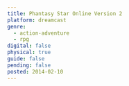 ```yaml
---
title: Phantasy Star Online Version 2
platform: dreamcast
genre:
  - action-adventure
  - rpg
digital: false
physical: true
guide: false
pending: false
posted: 2014-02-10
---
```

